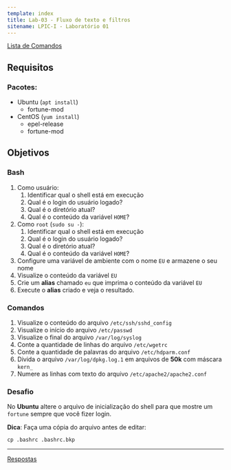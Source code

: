 ```yaml
---
template: index
title: Lab-03 - Fluxo de texto e filtros
sitename: LPIC-I - Laboratório 01
---
```


[Lista de Comandos](../comandos.md)

## Requisitos

### Pacotes:

- Ubuntu (`apt install`)
    - fortune-mod
- CentOS (`yum install`)
    - epel-release
    - fortune-mod

## Objetivos

### Bash

1. Como usuário:
    1. Identificar qual o shell está em execução
    2. Qual é o login do usuário logado?
    3. Qual é o diretório atual?
    4. Qual é o conteúdo da variável `HOME`?
2. Como `root` (`sudo su -`):
    1. Identificar qual o shell está em execução
    2. Qual é o login do usuário logado?
    3. Qual é o diretório atual?
    4. Qual é o conteúdo da variável `HOME`?
3. Configure uma variável de ambiente com o nome `EU` e armazene o seu nome
4. Visualize o conteúdo da variável `EU`
5. Crie um __alias__ chamado `eu` que imprima o conteúdo da variável `EU`
6. Execute o __alias__ criado e veja o resultado.

### Comandos

1. Visualize o conteúdo do arquivo `/etc/ssh/sshd_config`
2. Visualize o início do arquivo `/etc/passwd`
3. Visualize o final do arquivo `/var/log/syslog`
4. Conte a quantidade de linhas do arquivo `/etc/wgetrc`
5. Conte a quantidade de palavras do arquivo `/etc/hdparm.conf`
6. Divida o arquivo `/var/log/dpkg.log.1` em arquivos de **50k** com máscara `kern_`
7. Numere as linhas com texto do arquivo `/etc/apache2/apache2.conf`


### Desafio

No **Ubuntu** altere o arquivo de inicialização do shell para que mostre um `fortune` sempre que você fizer login.

**Dica**: Faça uma cópia do arquivo antes de editar:

```
cp .bashrc .bashrc.bkp
```


------------
[Respostas](respostas.md)
